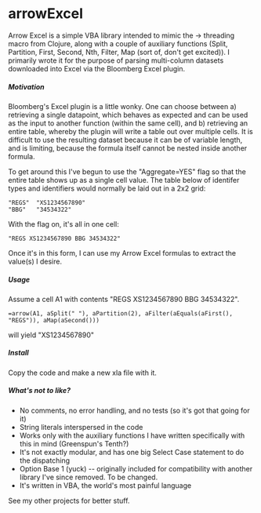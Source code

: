 # arrowExcel

Arrow Excel is a simple VBA library intended to mimic the -> threading macro from Clojure, along with a couple of auxiliary functions (Split, Partition, First, Second, Nth, Filter, Map (sort of, don't get excited)).  I primarily wrote it for the purpose of parsing multi-column datasets downloaded into Excel via the Bloomberg Excel plugin.  

##### Motivation #####
Bloomberg's Excel plugin is a little wonky.  One can choose between a) retrieving a single datapoint, which behaves as expected and can be used as the input to another function (within the same cell), and b) retrieving an entire table, whereby the plugin will write a table out over multiple cells.  It is difficult to use the resulting dataset because it can be of variable length, and is limiting, because the formula itself cannot be nested inside another formula. 

To get around this I've begun to use the "Aggregate=YES" flag so that the entire table shows up as a single cell value.  The table below of identifer types and identifiers would normally be laid out in a 2x2 grid:

<pre><code>"REGS"  "XS1234567890"
"BBG"   "34534322"</code></pre>

With the flag on, it's all in one cell:

<pre><code>"REGS XS1234567890 BBG 34534322"</code></pre>

Once it's in this form, I can use my Arrow Excel formulas to extract the value(s) I desire.


##### Usage #####
Assume a cell A1 with contents "REGS XS1234567890 BBG 34534322".

<pre><code>=arrow(A1, aSplit(" "), aPartition(2), aFilter(aEquals(aFirst(), "REGS")), aMap(aSecond()))</code></pre>

will yield "XS1234567890"


##### Install #####
Copy the code and make a new xla file with it.  

##### What's not to like? #####
- No comments, no error handling, and no tests (so it's got that going for it)
- String literals interspersed in the code
- Works only with the auxiliary functions I have written specifically with this in mind (Greenspun's Tenth?)
- It's not exactly modular, and has one big Select Case statement to do the dispatching
- Option Base 1 (yuck) -- originally included for compatibility with another library I've since removed.  To be changed.  
- It's written in VBA, the world's most painful language

See my other projects for better stuff.

